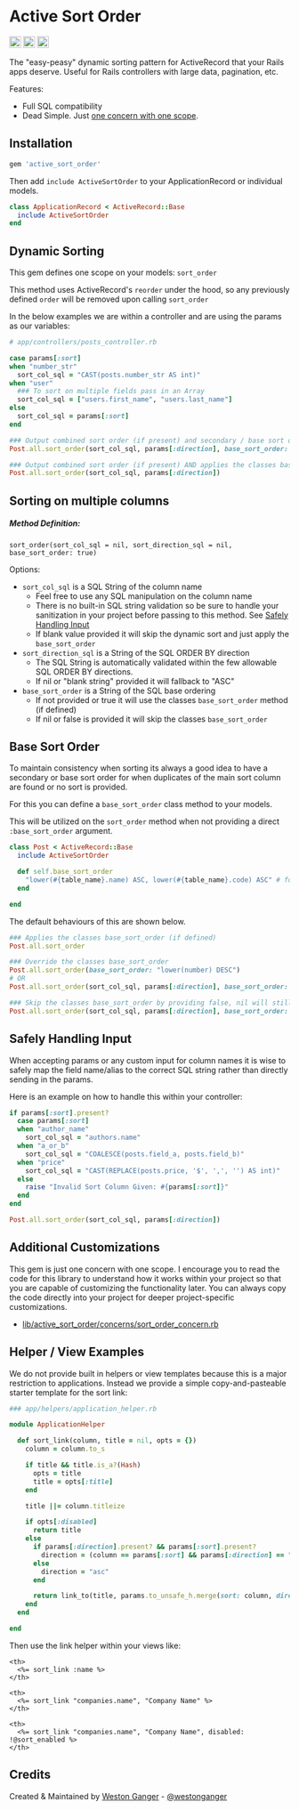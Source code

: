 # Active Sort Order

<a href="https://badge.fury.io/rb/active_sort_order" target="_blank"><img height="21" style='border:0px;height:21px;' border='0' src="https://badge.fury.io/rb/active_sort_order.svg" alt="Gem Version"></a>
<a href='https://github.com/westonganger/active_sort_order/actions' target='_blank'><img src="https://github.com/westonganger/active_sort_order/workflows/Tests/badge.svg" style="max-width:100%;" height='21' style='border:0px;height:21px;' border='0' alt="CI Status"></a>
<a href='https://rubygems.org/gems/active_sort_order' target='_blank'><img height='21' style='border:0px;height:21px;' src='https://ruby-gem-downloads-badge.herokuapp.com/active_sort_order?label=rubygems&type=total&total_label=downloads&color=brightgreen' border='0' alt='RubyGems Downloads' /></a>

The "easy-peasy" dynamic sorting pattern for ActiveRecord that your Rails apps deserve. Useful for Rails controllers with large data, pagination, etc.

Features:

- Full SQL compatibility
- Dead Simple. Just [one concern with one scope](#additional-customizations).

## Installation

```ruby
gem 'active_sort_order'
```

Then add `include ActiveSortOrder` to your ApplicationRecord or individual models.

```ruby
class ApplicationRecord < ActiveRecord::Base
  include ActiveSortOrder
end
```

## Dynamic Sorting

This gem defines one scope on your models: `sort_order`

This method uses ActiveRecord's `reorder` under the hood, so any previously defined `order` will be removed upon calling `sort_order`

In the below examples we are within a controller and are using the params as our variables:

```ruby
# app/controllers/posts_controller.rb

case params[:sort]
when "number_str"
  sort_col_sql = "CAST(posts.number_str AS int)"
when "user"
  ### To sort on multiple fields pass in an Array
  sort_col_sql = ["users.first_name", "users.last_name"] 
else
  sort_col_sql = params[:sort]
end

### Output combined sort order (if present) and secondary / base sort order
Post.all.sort_order(sort_col_sql, params[:direction], base_sort_order: "lower(number) ASC, lower(code) ASC")

### Output combined sort order (if present) AND applies the classes base_sort_order (if defined)
Post.all.sort_order(sort_col_sql, params[:direction]) 
```

## Sorting on multiple columns

##### Method Definition:

`sort_order(sort_col_sql = nil, sort_direction_sql = nil, base_sort_order: true)`

Options:

- `sort_col_sql` is a SQL String of the column name
  * Feel free to use any SQL manipulation on the column name
  * There is no built-in SQL string validation so be sure to handle your sanitization in your project before passing to this method. See [Safely Handling Input](#safely-handling-input)
  * If blank value provided it will skip the dynamic sort and just apply the `base_sort_order`
- `sort_direction_sql` is a String of the SQL ORDER BY direction
  * The SQL String is automatically validated within the few allowable SQL ORDER BY directions.
  * If nil or "blank string" provided it will fallback to "ASC"
- `base_sort_order` is a String of the SQL base ordering
  * If not provided or true it will use the classes `base_sort_order` method (if defined)
  * If nil or false is provided it will skip the classes `base_sort_order`

## Base Sort Order

To maintain consistency when sorting its always a good idea to have a secondary or base sort order for when duplicates of the main sort column are found or no sort is provided.

For this you can define a `base_sort_order` class method to your models. 

This will be utilized on the `sort_order` method when not providing a direct `:base_sort_order` argument.

```ruby
class Post < ActiveRecord::Base
  include ActiveSortOrder

  def self.base_sort_order
    "lower(#{table_name}.name) ASC, lower(#{table_name}.code) ASC" # for example
  end

end
```

The default behaviours of this are shown below.

```ruby
### Applies the classes base_sort_order (if defined)
Post.all.sort_order

### Override the classes base_sort_order
Post.all.sort_order(base_sort_order: "lower(number) DESC")
# OR
Post.all.sort_order(sort_col_sql, params[:direction], base_sort_order: "lower(number) DESC")

### Skip the classes base_sort_order by providing false, nil will still use classes base_sort_order
Post.all.sort_order(sort_col_sql, params[:direction], base_sort_order: false) 
```

## Safely Handling Input

When accepting params or any custom input for column names it is wise to safely map the field name/alias to the correct SQL string rather than directly sending in the params.

Here is an example on how to handle this within your controller:

```ruby
if params[:sort].present?
  case params[:sort]
  when "author_name"
    sort_col_sql = "authors.name"
  when "a_or_b"
    sort_col_sql = "COALESCE(posts.field_a, posts.field_b)"
  when "price"
    sort_col_sql = "CAST(REPLACE(posts.price, '$', ',', '') AS int)"
  else
    raise "Invalid Sort Column Given: #{params[:sort]}"
  end
end

Post.all.sort_order(sort_col_sql, params[:direction])
```

## Additional Customizations

This gem is just one concern with one scope. I encourage you to read the code for this library to understand how it works within your project so that you are capable of customizing the functionality later. You can always copy the code directly into your project for deeper project-specific customizations.

- [lib/active_sort_order/concerns/sort_order_concern.rb](./lib/active_sort_order/concerns/sort_order_concern.rb)

## Helper / View Examples

We do not provide built in helpers or view templates because this is a major restriction to applications. Instead we provide a simple copy-and-pasteable starter template for the sort link:

```ruby
### app/helpers/application_helper.rb

module ApplicationHelper

  def sort_link(column, title = nil, opts = {})
    column = column.to_s

    if title && title.is_a?(Hash)
      opts = title
      title = opts[:title]
    end

    title ||= column.titleize

    if opts[:disabled]
      return title
    else
      if params[:direction].present? && params[:sort].present?
        direction = (column == params[:sort] && params[:direction] == "asc") ? "desc" : "asc"
      else
        direction = "asc"
      end

      return link_to(title, params.to_unsafe_h.merge(sort: column, direction: direction))
    end
  end

end
```

Then use the link helper within your views like:

```erb
<th>
  <%= sort_link :name %>
</th>

<th>
  <%= sort_link "companies.name", "Company Name" %>
</th>

<th>
  <%= sort_link "companies.name", "Company Name", disabled: !@sort_enabled %>
</th>
```

## Credits

Created & Maintained by [Weston Ganger](https://westonganger.com) - [@westonganger](https://github.com/westonganger)

